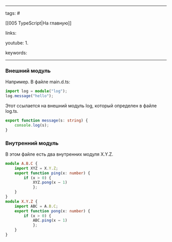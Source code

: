 ____

tags: #

[[005 TypeScript|На главную]]

links: 

youtube: 
1. 

keywords:

_____


### Внешний модуль

Например. В файле main.d.ts:

```typescript
import log = module("log");
log.message("hello");
```

Этот ссылается на внешний модуль log, который определен в файле log.ts.

```typescript
export function message(s: string) {
	console.log(s);
}
```

### Внутренний модуль

В этом файле есть два внутренних модуля X.Y.Z.

```typescript
module A.B.C {
	import XYZ = X.Y.Z;
	export function ping(x: number) {
		if (x > 0) {
			XYZ.pong(x – 1)
			};
	}
}
module X.Y.Z {
	import ABC = A.B.C;
	export function pong(x: number) {
		if (x > 0) {
			ABC.ping(x – 1)
			};
	}
}
```
